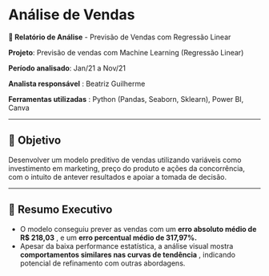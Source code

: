 # Análise de Vendas

**📌 Relatório de Análise** - Previsão de Vendas com Regressão Linear

**Projeto**: Previsão de vendas com Machine Learning (Regressão Linear)

**Período analisado**: Jan/21 a Nov/21

**Analista responsável** : Beatriz Guilherme

**Ferramentas utilizadas** : Python (Pandas, Seaborn, Sklearn), Power BI, Canva

______________________________________________________________________________________________________________________________

## 🔎 **Objetivo**

Desenvolver um modelo preditivo de vendas utilizando variáveis como investimento em marketing, preço do produto e ações da concorrência, com o intuito de antever resultados e apoiar a tomada de decisão.

_______________________________________________________________________________________________________________________________

## 🧠 **Resumo Executivo**

* O modelo conseguiu prever as vendas com um **erro absoluto médio de R$ 218,03** , e um **erro percentual médio de 317,97%.**
* Apesar da baixa performance estatística, a análise visual mostra **comportamentos similares nas curvas de tendência** , indicando potencial de refinamento com outras abordagens.

